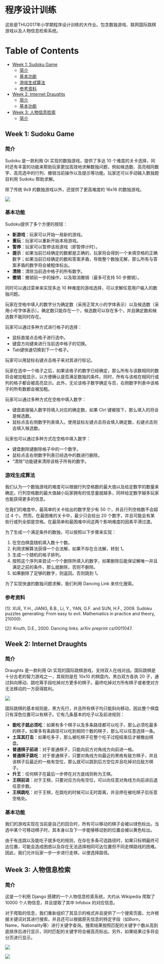 程序设计训练
=================

这些是THU2017年小学期程序设计训练的大作业。包含数独游戏、联网国际跳棋游戏以及人物信息检索系统。

Table of Contents
=================

  * [Week 1: Sudoku Game](#week-1-sudoku-game)
	 * [简介](#简介)
	 * [基本功能](#基本功能)
	 * [游戏生成算法](#游戏生成算法)
	 * [参考资料](#参考资料)
  * [Week 2: Internet Draughts](#week-2-internet-draughts)
	 * [简介](#简介-1)
	 * [基本功能](#基本功能-1)
  * [Week 3: 人物信息检索](#week-3-人物信息检索)
	 * [简介](#简介-2)

## Week 1: Sudoku Game

### 简介

Sudoku 是一款利用 Qt 实现的数独游戏，提供了多达 10 个难度的关卡选择，同时还有丰富的功能来帮助玩家更加高效地求解数独问题，例如候选数、高亮相同数字、高亮选中的行列、撤销当前操作以及提示等功能。玩家还可以手动输入数独题目利用 Sudoku 帮助求解。

除了传统 9x9 的数独游戏以外，还提供了更高难度的 16x16 的数独游戏。

![](https://github.com/miskcoo/programming-training/blob/sudoku/sudoku/doc/sudoku-3c.png?raw=true)

### 基本功能

Sudoku提供了多个方便的按钮：

* **新游戏**：玩家可以开始一局新的游戏。
* **重玩**：玩家可以重新开始本局游戏。
* **暂停**：玩家可以暂停该局游戏（即暂停计时）。
* **提示**：如果当前已经确定的数都是正确的，玩家将会得到一个未填空格的正确数字；如果当前已经确定的数和答案矛盾，导致整个数独无解，那么所有与答案矛盾的数字将会被粗体标出。
* **清除**：清除当前选中格子的所有数字。
* **撤销**：撤销前一步的操作，以及取消撤销（最多可支持 50 步撤销）。

同时可以通过菜单来实现多达 10 种难度的游戏选择，可以求解任意用户输入的数独问题。

玩家在空格中填入的数字分为确定数（采用正常大小的字体表示）以及候选数（采用小号字体表示）。确定数只能存在一个，候选数可以存在多个，并且确定数和候选数不能同时存在。

玩家可以通过多种方式进行格子的选择：

* 鼠标直接点击格子进行选中。
* 键盘方向键来进行当前选中格子的切换。
* Tab键快速切换到下一个格子。

玩家可以用鼠标右键点击格子来对其进行标记。

玩家在选中一个格子之后，如果该格子的数字已经确定，那么所有与该数相同的数将会被加粗显示，以方便确认是否满足数独的条件。同时，所有与该格在相同行或列的格子都会被高亮显示。此外，无论该格子数字确定与否，右侧数字列表中该格子的所有数都会被加粗。

玩家可以通过多种方式在空格中填入数字：

* 键盘直接输入数字将填入对应的确定数，如果 Ctrl 键被按下，那么填入的将会是候选数。
* 鼠标点击右侧数字列表填入。使用鼠标左键点击将会填入确定数，右键点击则会填入候选数。

玩家也可以通过多种方式在空格中填入数字：

* 键盘删除键删除格子中的一个数字。
* 鼠标点击右侧数字列表已经选中的数进行删除。
* “清除”功能键来清除该格子所有的数字。

### 游戏生成算法
我们认为一个数独游戏的难度可以根据行列空格数的最大值以及给定数字的数量来确定。行列空格数的最大值越小玩家拥有的信息量就越多，同样给定数字越多玩家也能获得更多的信息。

在我们的难度中，最简单的关卡给出的数字至少有 50 个，并且行列空格数不会超过 4 个。然而，在最困难的关卡中，最少只会给出 20 个数字，并且可能会有某些行或列全部是空格。在最简单和最困难中间这两个影响难度的因素平滑过渡。

为了生成一个满足条件的数独，可以按照以下步骤来实现：

1. 在空白棋盘随机填入数十个数。
2. 利用求解算法获得一个合法解，如果不存在合法解，转到 1。
3. 生成一个随机的格子排列。
4. 按照这个序列来尝试一个个删除所填入的数字，如果删除后能保证解唯一并且满足之前的条件，那么就删除，否则不删除。
5. 如果删除了足够的数字，则返回。否则跳到 1。

为了实现快速的数独问题求解，我们利用 Dancing Link 来优化搜索。

### 参考资料
[1]: XUE, Y.H., JIANG, B.B., Li, Y., YAN, G.F. and SUN, H.F., 2009. Sudoku puzzles generating: From easy to evil. Mathematics in practice and theory, 21(000).

[2]: Knuth, D.E., 2000. Dancing links. arXiv preprint cs/0011047.

## Week 2: Internet Draughts

### 简介
Draughts 是一款利用 Qt 实现的国际跳棋游戏，支持双人在线对战。国际跳棋是十分古老的智力游戏之一，其规则是在 10x10 的棋盘内，黑白双方各执 20 子，通过斜向移动、跳吃等手段吃掉对方更多的棋子。最终吃掉对方所有棋子或者使对方无法移动的一方获得胜利。

![](https://github.com/miskcoo/programming-training/blob/draughts/draughts/doc/img5.png?raw=true)

国际跳棋的基本规则是，黑方先行，并且所有棋子均只能斜向移动，因此整个棋盘只有深色位置可以有棋子。它有几条基本的吃子以及前进规则：

* **能吃子就必须吃**：如果有多个棋子以及多条路径都可以吃子，那么必须吃最多的棋子。如果多有条路径可以吃到相同个数的棋子，那么可以任意选择一条。
* **土耳其打击**：如果吃多子，那么被吃棋子在整个吃子过程结束后才被撤出棋盘。
* **普通棋子前进**：对于普通棋子，只能向前方对角线方向前进一格。
* **普通棋子跳吃**：对于普通棋子，只要对角线方向最近的黑格有敌方棋子，并且该棋子后最近的一格有空位，那么就可以跳到后方空位并且吃掉对应敌方棋子。
* **升王**：任何棋子在最后一步停在对方底线则称为王棋。
* **王棋前进**：对于王棋，只要对应方向有空位，可以向任意对角线方向前进后退任意步数。
* **王棋跳吃**：对于王棋，在跳吃的时候可以无时距离，并且停在被吃棋子后任意空格处。

### 基本功能

我们的游戏实现在当前是自己的回合时，所有可以移动的棋子会被以绿色标出。当选中某个可移动棋子时，其本身以及下一步能够移动到的位置会被以黄色标出。

由于有连跳以及能吃子就多吃的规则，在存在多条可选路径时，如果只标明最终可达位置，可能会造成困惑以及存在无法选择相同可达位置但不同走棋路线的困难。因此，我们允许玩家一步一步进行走棋，以便选择路径。

## Week 3: 人物信息检索

### 简介
这是一个利用 Django 搭建的一个人物信息检索系统，大约从 Wikipedia 爬取了 10000 个人物信息，并且提取了其中 Infobox 的对应信息。

对于爬取的信息，我们重新组织了其显示的格式并且提供了一个搜索页面，允许根据关键词对其进行搜索，并且还可以根据原先信息的特定字段（如Born，Name，Nationality等）进行关键字查询。搜索结果按照匹配的关键字个数从高到底排序后进行显示，同时匹配的关键字将会被高亮标出。另外，如果结果过多将会分页进行显示。

![](https://github.com/miskcoo/programming-training/blob/wiki-index/wiki-index/doc/turing-1.png?raw=true)

![](https://github.com/miskcoo/programming-training/blob/wiki-index/wiki-index/doc/turing-4.png?raw=true)

